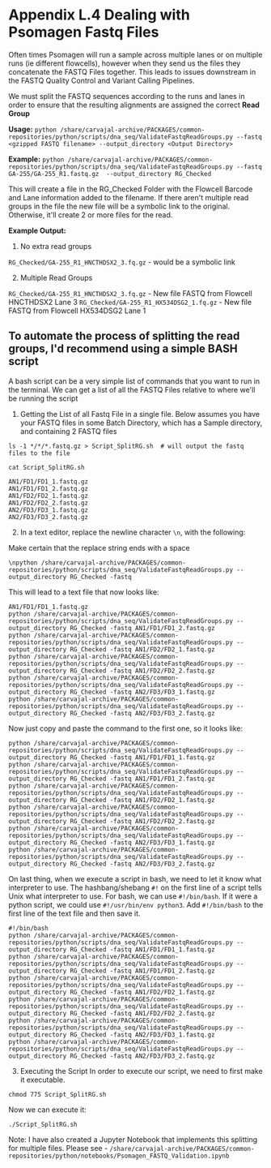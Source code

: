 # Appendix L.4 Dealing with Psomagen Fastq Files
Often times Psomagen will run a sample across multiple lanes or on multiple runs (ie different flowcells), however when they send us the files they concatenate the FASTQ Files together.  This leads to issues downstream in the FASTQ Quality Control and Variant Calling Pipelines.

We must split the FASTQ sequences according to the runs and lanes in order to ensure that the resulting alignments are assigned the correct **Read Group**


**Usage:** `python /share/carvajal-archive/PACKAGES/common-repositories/python/scripts/dna_seq/ValidateFastqReadGroups.py --fastq <gzipped FASTQ filename> --output_directory <Output Directory>`


**Example:** `python /share/carvajal-archive/PACKAGES/common-repositories/python/scripts/dna_seq/ValidateFastqReadGroups.py --fastq GA-255/GA-255_R1.fastq.gz  --output_directory RG_Checked`

This will create a file in the RG_Checked Folder with the Flowcell Barcode and Lane information added to the filename.  If there aren't multiple read groups in the file the new file will be a symbolic link to the original.  Otherwise, it'll create 2 or more files for the read.

**Example Output:**

1. No extra read groups

`RG_Checked/GA-255_R1_HNCTHDSX2_3.fq.gz`  - would be a symbolic link

2. Multiple Read Groups

`RG_Checked/GA-255_R1_HNCTHDSX2_3.fq.gz` - New file FASTQ from Flowcell HNCTHDSX2 Lane 3
`RG_Checked/GA-255_R1_HX534DSG2_1.fq.gz` - New file FASTQ from Flowcell HX534DSG2 Lane 1



## To automate the process of splitting the read groups, I'd recommend using a simple BASH script

A bash script can be a very simple list of commands that you want to run in the terminal. We can get a list of all the FASTQ Files relative to where 
we'll be running the script


1. Getting the List of all Fastq File in a single file.
Below assumes you have your FASTQ files in some Batch Directory, which has a Sample directory, and containing 2 FASTQ files 

```
ls -1 */*/*.fastq.gz > Script_SplitRG.sh  # will output the fastq files to the file

cat Script_SplitRG.sh

AN1/FD1/FD1_1.fastq.gz
AN1/FD1/FD1_2.fastq.gz
AN1/FD2/FD2_1.fastq.gz
AN1/FD2/FD2_2.fastq.gz
AN2/FD3/FD3_1.fastq.gz
AN2/FD3/FD3_2.fastq.gz
```

2. In a text editor, replace the newline character `\n`, with the following:

Make certain that the replace string ends with a space

```
\npython /share/carvajal-archive/PACKAGES/common-repositories/python/scripts/dna_seq/ValidateFastqReadGroups.py --output_directory RG_Checked -fastq 
```

This will lead to a text file that now looks like:

```
AN1/FD1/FD1_1.fastq.gz
python /share/carvajal-archive/PACKAGES/common-repositories/python/scripts/dna_seq/ValidateFastqReadGroups.py --output_directory RG_Checked -fastq AN1/FD1/FD1_2.fastq.gz
python /share/carvajal-archive/PACKAGES/common-repositories/python/scripts/dna_seq/ValidateFastqReadGroups.py --output_directory RG_Checked -fastq AN1/FD2/FD2_1.fastq.gz
python /share/carvajal-archive/PACKAGES/common-repositories/python/scripts/dna_seq/ValidateFastqReadGroups.py --output_directory RG_Checked -fastq AN1/FD2/FD2_2.fastq.gz
python /share/carvajal-archive/PACKAGES/common-repositories/python/scripts/dna_seq/ValidateFastqReadGroups.py --output_directory RG_Checked -fastq AN2/FD3/FD3_1.fastq.gz
python /share/carvajal-archive/PACKAGES/common-repositories/python/scripts/dna_seq/ValidateFastqReadGroups.py --output_directory RG_Checked -fastq AN2/FD3/FD3_2.fastq.gz
```

Now just copy and paste the command to the first one, so it looks like:

```
python /share/carvajal-archive/PACKAGES/common-repositories/python/scripts/dna_seq/ValidateFastqReadGroups.py --output_directory RG_Checked -fastq AN1/FD1/FD1_1.fastq.gz
python /share/carvajal-archive/PACKAGES/common-repositories/python/scripts/dna_seq/ValidateFastqReadGroups.py --output_directory RG_Checked -fastq AN1/FD1/FD1_2.fastq.gz
python /share/carvajal-archive/PACKAGES/common-repositories/python/scripts/dna_seq/ValidateFastqReadGroups.py --output_directory RG_Checked -fastq AN1/FD2/FD2_1.fastq.gz
python /share/carvajal-archive/PACKAGES/common-repositories/python/scripts/dna_seq/ValidateFastqReadGroups.py --output_directory RG_Checked -fastq AN1/FD2/FD2_2.fastq.gz
python /share/carvajal-archive/PACKAGES/common-repositories/python/scripts/dna_seq/ValidateFastqReadGroups.py --output_directory RG_Checked -fastq AN2/FD3/FD3_1.fastq.gz
python /share/carvajal-archive/PACKAGES/common-repositories/python/scripts/dna_seq/ValidateFastqReadGroups.py --output_directory RG_Checked -fastq AN2/FD3/FD3_2.fastq.gz
```

On last thing, when we execute a script in bash, we need to let it know what interpreter to use.  The hashbang/shebang `#!` on the first line of a script tells Unix what interpreter to use. For bash, we can use `#!/bin/bash`.  If it were a python script, we could use `#!/usr/bin/env python3`.  Add `#!/bin/bash` to the first line of the text file and then save it.

```
#!/bin/bash
python /share/carvajal-archive/PACKAGES/common-repositories/python/scripts/dna_seq/ValidateFastqReadGroups.py --output_directory RG_Checked -fastq AN1/FD1/FD1_1.fastq.gz
python /share/carvajal-archive/PACKAGES/common-repositories/python/scripts/dna_seq/ValidateFastqReadGroups.py --output_directory RG_Checked -fastq AN1/FD1/FD1_2.fastq.gz
python /share/carvajal-archive/PACKAGES/common-repositories/python/scripts/dna_seq/ValidateFastqReadGroups.py --output_directory RG_Checked -fastq AN1/FD2/FD2_1.fastq.gz
python /share/carvajal-archive/PACKAGES/common-repositories/python/scripts/dna_seq/ValidateFastqReadGroups.py --output_directory RG_Checked -fastq AN1/FD2/FD2_2.fastq.gz
python /share/carvajal-archive/PACKAGES/common-repositories/python/scripts/dna_seq/ValidateFastqReadGroups.py --output_directory RG_Checked -fastq AN2/FD3/FD3_1.fastq.gz
python /share/carvajal-archive/PACKAGES/common-repositories/python/scripts/dna_seq/ValidateFastqReadGroups.py --output_directory RG_Checked -fastq AN2/FD3/FD3_2.fastq.gz
```

3. Executing the Script
In order to execute our script, we need to first make it executable.

```
chmod 775 Script_SplitRG.sh
```

Now we can execute it:

```
./Script_SplitRG.sh
```



Note:  I have also created a Jupyter Notebook that implements this splitting for multiple files.  Please see - 
`/share/carvajal-archive/PACKAGES/common-repositories/python/notebooks/Psomagen_FASTQ_Validation.ipynb`